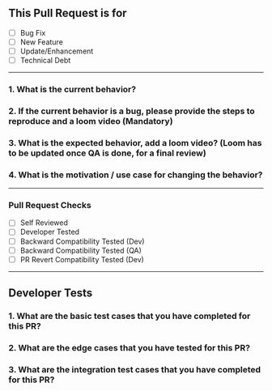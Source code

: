## This Pull Request is for

- [ ] Bug Fix
- [ ] New Feature
- [ ] Update/Enhancement
- [ ] Technical Debt

---

### 1. What is the current behavior?

### 2. If the current behavior is a bug, please provide the steps to reproduce and a loom video (Mandatory)

### 3. What is the expected behavior, add a loom video? (Loom has to be updated once QA is done, for a final review)

### 4. What is the motivation / use case for changing the behavior?

---

### Pull Request Checks

- [ ] Self Reviewed
- [ ] Developer Tested
- [ ] Backward Compatibility Tested (Dev)
- [ ] Backward Compatibility Tested (QA)
- [ ] PR Revert Compatibility Tested (Dev)

---

## Developer Tests

### 1. What are the basic test cases that you have completed for this PR?

### 2. What are the edge cases that you have tested for this PR?

### 3. What are the integration test cases that you have completed for this PR?

